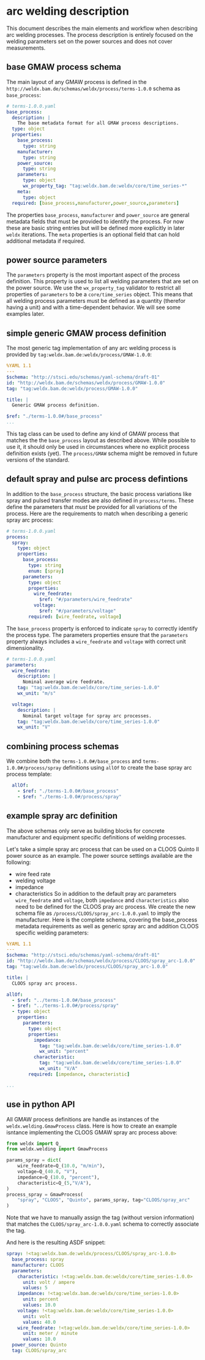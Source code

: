 # arc welding description
This document describes the main elements and workflow when describing arc welding processes. The process description is entirely focused on the welding parameters set on the power sources and does not cover measurements.

## base GMAW process schema 
The main layout of any GMAW process is defined in the `http://weldx.bam.de/schemas/weldx/process/terms-1.0.0` schema as `base_process`:
```yaml
# terms-1.0.0.yaml
base_process:
  description: |
    The base metadata format for all GMAW process descriptions.
  type: object
  properties:
    base_process:
      type: string
    manufacturer:
      type: string
    power_source:
      type: string
    parameters:
      type: object
      wx_property_tag: "tag:weldx.bam.de:weldx/core/time_series-*"
    meta:
      type: object
  required: [base_process,manufacturer,power_source,parameters]
```
The properties `base_process`, `manufacturer` and `power_source` are general metadata fields that must be provided to identify the process. For now these are basic string entries but will be defined more explicitly in later `weldx` iterations.
The `meta` properties is an optional field that can hold additional metadata if required.

## power source parameters
The `parameters` property is the most important aspect of the process definition.
This property is used to list all welding parameters that are set on the power source.
We use the `wx_property_tag` validator to restrict all properties of `parameters` to be a `core/time_series` object.
This means that all welding process parameters must be defined as a quantity (therefor having a unit) and with a time-dependent behavior. We will see some examples later.

## simple generic GMAW process definition
The most generic tag implementation of any arc welding process is provided by `tag:weldx.bam.de:weldx/process/GMAW-1.0.0`:
```yaml
%YAML 1.1
---
$schema: "http://stsci.edu/schemas/yaml-schema/draft-01"
id: "http://weldx.bam.de/schemas/weldx/process/GMAW-1.0.0"
tag: "tag:weldx.bam.de:weldx/process/GMAW-1.0.0"

title: |
  Generic GMAW process definition.

$ref: "./terms-1.0.0#/base_process"
...
```
This tag class can be used to define any kind of GMAW process that matches the the `base_process` layout as described above.
While possible to use it, it should only be used in circumstances where no explicit process definition exists (yet). The `process/GMAW` schema might be removed in future versions of the standard.

## default spray and pulse arc process defintions
In addition to the `base_process` structure, the basic process variations like spray and pulsed transfer modes are also defined in `process/terms`.
These define the parameters that *must* be provided for all variations of the process.
Here are the requirements to match when describing a generic spray arc process:
```yaml
# terms-1.0.0.yaml
process:
  spray:
    type: object
    properties:
      base_process:
        type: string
        enum: [spray]
      parameters:
        type: object
        properties:
          wire_feedrate:
            $ref: "#/parameters/wire_feedrate"
          voltage:
            $ref: "#/parameters/voltage"
        required: [wire_feedrate, voltage]
```
The `base_process` property is enforced to indicate `spray` to correctly identify the process type.
The parameters properties ensure that the `parameters` property always includes a `wire_feedrate` and `voltage` with correct unit dimensionality.
```yaml
# terms-1.0.0.yaml
parameters:
  wire_feedrate:
    description: |
      Nominal average wire feedrate.
    tag: "tag:weldx.bam.de:weldx/core/time_series-1.0.0"
    wx_unit: "m/s"

  voltage:
    description: |
      Nominal target voltage for spray arc processes.
    tag: "tag:weldx.bam.de:weldx/core/time_series-1.0.0"
    wx_unit: "V"
```
## combining process schemas
We combine both the `terms-1.0.0#/base_process` and `terms-1.0.0#/process/spray` definitions using `allOf` to create the base spray arc process template:
```yaml
  allOf:
    - $ref: "./terms-1.0.0#/base_process"
    - $ref: "./terms-1.0.0#/process/spray"
```
## example spray arc definition
The above schemas only serve as building blocks for concrete manufacturer and equipment specific definitions of welding processes.

Let's take a simple spray arc process that can be used on a CLOOS Quinto II power source as an example.
The power source settings available are the following:
- wire feed rate
- welding voltage
- impedance
- characteristics
So in addition to the default pray arc parameters `wire_feedrate` and `voltage`, both `impedance` and `characteristics` also need to be defined for the CLOOS pray arc process.
We create the new schema file as `/process/CLOOS/spray_arc-1.0.0.yaml` to imply the manufacturer.
Here is the complete schema, covering the base_process metadata requirements as well as generic spray arc and addition CLOOS specific welding parameters:
```yaml
%YAML 1.1
---
$schema: "http://stsci.edu/schemas/yaml-schema/draft-01"
id: "http://weldx.bam.de/schemas/weldx/process/CLOOS/spray_arc-1.0.0"
tag: "tag:weldx.bam.de:weldx/process/CLOOS/spray_arc-1.0.0"

title: |
  CLOOS spray arc process.

allOf:
  - $ref: "../terms-1.0.0#/base_process"
  - $ref: "../terms-1.0.0#/process/spray"
  - type: object
    properties:
      parameters:
        type: object
        properties:
          impedance:
            tag: "tag:weldx.bam.de:weldx/core/time_series-1.0.0"
            wx_unit: "percent"
          characteristic:
            tag: "tag:weldx.bam.de:weldx/core/time_series-1.0.0"
            wx_unit: "V/A"
        required: [impedance, characteristic]

...
```

## use in python API
All GMAW process definitions are handle as instances of the `weldx.welding.GmawProcess` class.
Here is how to create an example isntance implementing the CLOOS GMAW spray arc process above:
```python
from weldx import Q_
from weldx.welding import GmawProcess

params_spray = dict(
    wire_feedrate=Q_(10.0, "m/min"),
    voltage=Q_(40.0, "V"),
    impedance=Q_(10.0, "percent"),
    characteristic=Q_(5,"V/A"),
)
process_spray = GmawProcess(
    "spray", "CLOOS", "Quinto", params_spray, tag="CLOOS/spray_arc"
)
```
Note that we have to manually assign the tag (without version information) that matches the `CLOOS/spray_arc-1.0.0.yaml` schema to correctly associate the tag.

And here is the resulting ASDF snippet:
```yaml
spray: !<tag:weldx.bam.de:weldx/process/CLOOS/spray_arc-1.0.0>
  base_process: spray
  manufacturer: CLOOS
  parameters:
    characteristic: !<tag:weldx.bam.de:weldx/core/time_series-1.0.0>
      unit: volt / ampere
      values: 5
    impedance: !<tag:weldx.bam.de:weldx/core/time_series-1.0.0>
      unit: percent
      values: 10.0
    voltage: !<tag:weldx.bam.de:weldx/core/time_series-1.0.0>
      unit: volt
      values: 40.0
    wire_feedrate: !<tag:weldx.bam.de:weldx/core/time_series-1.0.0>
      unit: meter / minute
      values: 10.0
  power_source: Quinto
  tag: CLOOS/spray_arc
```